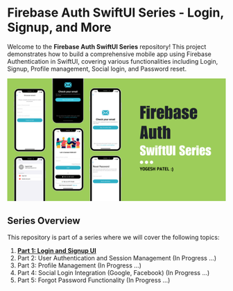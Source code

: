 # Firebase Auth SwiftUI Series - Login, Signup, and More

Welcome to the **Firebase Auth SwiftUI Series** repository! This project demonstrates how to build a comprehensive mobile app using Firebase Authentication in SwiftUI, covering various functionalities including Login, Signup, Profile management, Social login, and Password reset.

![APP UI](Screenshots/firebase.png)

## Series Overview
This repository is part of a series where we will cover the following topics:

1. **[Part 1: Login and Signup UI](https://youtu.be/USivbJZ-FVM?si=bTcZVPryYXxhTVdT)**
2. Part 2: User Authentication and Session Management (In Progress ...)
3. Part 3: Profile Management (In Progress ...)
4. Part 4: Social Login Integration (Google, Facebook) (In Progress ...)
5. Part 5: Forgot Password Functionality (In Progress ...)
